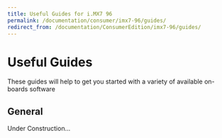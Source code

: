 ```yaml
---
title: Useful Guides for i.MX7 96
permalink: /documentation/consumer/imx7-96/guides/
redirect_from: /documentation/ConsumerEdition/imx7-96/guides/
---
```

# Useful Guides

These guides will help to get you started with a variety of available on-boards software

## General

Under Construction...
